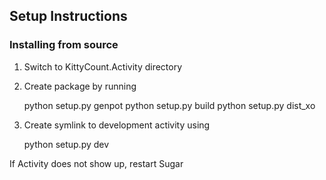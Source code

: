 ## Setup Instructions

### Installing from source
 
1. Switch to KittyCount.Activity directory

2. Create package by running
	
	python setup.py genpot
	python setup.py build
	python setup.py dist_xo

3. Create symlink to development activity using
	
	python setup.py dev

If Activity does not show up, restart Sugar
